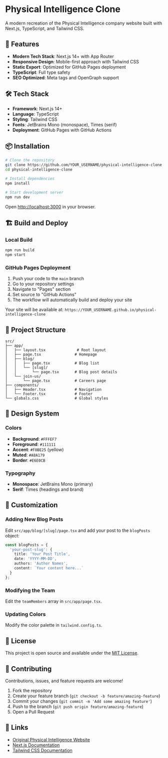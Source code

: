 # Physical Intelligence Clone

A modern recreation of the Physical Intelligence company website built with Next.js, TypeScript, and Tailwind CSS.

## 🚀 Features

- **Modern Tech Stack**: Next.js 14+ with App Router
- **Responsive Design**: Mobile-first approach with Tailwind CSS
- **Static Export**: Optimized for GitHub Pages deployment
- **TypeScript**: Full type safety
- **SEO Optimized**: Meta tags and OpenGraph support

## 🛠️ Tech Stack

- **Framework**: Next.js 14+
- **Language**: TypeScript
- **Styling**: Tailwind CSS
- **Fonts**: JetBrains Mono (monospace), Times (serif)
- **Deployment**: GitHub Pages with GitHub Actions

## 📦 Installation

```bash
# Clone the repository
git clone https://github.com/YOUR_USERNAME/physical-intelligence-clone.git
cd physical-intelligence-clone

# Install dependencies
npm install

# Start development server
npm run dev
```

Open [http://localhost:3000](http://localhost:3000) in your browser.

## 🏗️ Build and Deploy

### Local Build
```bash
npm run build
npm start
```

### GitHub Pages Deployment

1. Push your code to the `main` branch
2. Go to your repository settings
3. Navigate to "Pages" section
4. Set source to "GitHub Actions"
5. The workflow will automatically build and deploy your site

Your site will be available at: `https://YOUR_USERNAME.github.io/physical-intelligence-clone`

## 📁 Project Structure

```
src/
├── app/
│   ├── layout.tsx              # Root layout
│   ├── page.tsx               # Homepage
│   ├── blog/
│   │   ├── page.tsx           # Blog list
│   │   └── [slug]/
│   │       └── page.tsx       # Blog post details
│   └── join-us/
│       └── page.tsx           # Careers page
├── components/
│   ├── Header.tsx             # Navigation
│   └── Footer.tsx             # Footer
└── globals.css                # Global styles
```

## 🎨 Design System

### Colors
- **Background**: `#FFFEF7`
- **Foreground**: `#111111`
- **Accent**: `#F0BE25` (yellow)
- **Muted**: `#A8A179`
- **Border**: `#E6E0CB`

### Typography
- **Monospace**: JetBrains Mono (primary)
- **Serif**: Times (headings and brand)

## 🔧 Customization

### Adding New Blog Posts

Edit `src/app/blog/[slug]/page.tsx` and add your post to the `blogPosts` object:

```typescript
const blogPosts = {
  'your-post-slug': {
    title: 'Your Post Title',
    date: 'YYYY-MM-DD',
    authors: 'Author Names',
    content: `Your content here...`
  }
};
```

### Modifying the Team

Edit the `teamMembers` array in `src/app/page.tsx`.

### Updating Colors

Modify the color palette in `tailwind.config.ts`.

## 📝 License

This project is open source and available under the [MIT License](LICENSE).

## 🤝 Contributing

Contributions, issues, and feature requests are welcome!

1. Fork the repository
2. Create your feature branch (`git checkout -b feature/amazing-feature`)
3. Commit your changes (`git commit -m 'Add some amazing feature'`)
4. Push to the branch (`git push origin feature/amazing-feature`)
5. Open a Pull Request

## 🔗 Links

- [Original Physical Intelligence Website](https://physicalintelligence.company)
- [Next.js Documentation](https://nextjs.org/docs)
- [Tailwind CSS Documentation](https://tailwindcss.com/docs)
